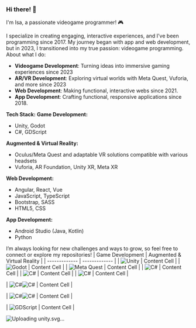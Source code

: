 ### Hi there! 👋

I'm Isa, a passionate videogame programmer! 🎮

I specialize in creating engaging, interactive experiences, and I've been programming since 2017. My journey began with app and web development, but in 2023, I transitioned into my true passion: videogame programming.
About what I do:
- **Videogame Development**: Turning ideas into immersive gaming experiences since 2023
- **AR/VR Development**: Exploring virtual worlds with Meta Quest, Vuforia, and more since 2023
- **Web Development**: Making functional, interactive webs since 2021.
- **App Development**: Crafting functional, responsive applications since 2018.

**Tech Stack:**
**Game Development:**
- Unity, Godot
- C#, GDScript

**Augmented & Virtual Reality:**
- Oculus/Meta Quest and adaptable VR solutions compatible with various headsets
- Vuforia, AR Foundation, Unity XR, Meta XR

**Web Development:**
- Angular, React, Vue
- JavaScript, TypeScript
- Bootstrap, SASS 
- HTML5, CSS

**App Development:**
- Android Studio (Java, Kotlin)
- Python

I’m always looking for new challenges and ways to grow, so feel free to connect or explore my repositories!
| Game Development  | Augmented & Virtual Reality |
| ------------- | ------------- |
| ![Unity](https://img.shields.io/badge/Unity-4E5F7D?style=for-the-badge&logo=unity&logoColor=white)  | Content Cell  |
| ![Godot](https://img.shields.io/badge/Godot-2E86C1?style=for-the-badge&logo=godot-engine&logoColor=white)  | Content Cell  |
| ![Meta Quest](https://img.shields.io/badge/Meta_Quest-6C3483?style=for-the-badge&logo=oculus&logoColor=white)  | Content Cell  |
| ![C#](https://img.shields.io/badge/C%23-239120?style=for-the-badge&logo=c&logoColor=white&logo=sharp&logoColor=white)  | Content Cell  |
| ![C#](https://img.shields.io/badge/C-239120?style=for-the-badge&logo=c&logoColor=white&logo=sharp&logoColor=white)  | Content Cell  |
| ![C#](https://img.shields.io/badge/sharp-239120?style=for-the-badge&logo=sharp&logoColor=white)  | Content Cell  |

| ![C#](https://img.shields.io/badge/C-239120?style=for-the-badge&logo=C&logoColor=white)![C#](https://img.shields.io/badge/sharp-239120?style=for-the-badge&logo=sharp&logoColor=white)  | Content Cell  |


| ![C#](https://img.shields.io/badge/-239120?style=for-the-badge&logo=C&logoColor=white)![C#](https://img.shields.io/badge/sharp-239120?style=for-the-badge&logo=sharp&logoColor=white)  | Content Cell  |

| ![GDScript](https://img.shields.io/badge/GDScript-478CBF?style=for-the-badge&logo=godot-engine&logoColor=white)  | Content Cell  |



<!-- Add the photos of the technologies or examples and redirect to itch.io -->


<!--
**isabelcoboruizazuaga/isabelcoboruizazuaga** is a ✨ _special_ ✨ repository because its `README.md` (this file) appears on your GitHub profile.

Here are some ideas to get you started:

- 🔭 I’m currently working on ...
- 🌱 I’m currently learning ...
- 👯 I’m looking to collaborate on ...
- 🤔 I’m looking for help with ...
- 💬 Ask me about ...
- 📫 How to rea![unity](https://github.com/user-attachments/assets/d84b53b7-e730-4c7e-a261-d7843208f842)
ch me: ...
- 😄 Pronouns: ...
- ⚡ Fun fact: ...
-->
![Uploading unity.svg…]()
